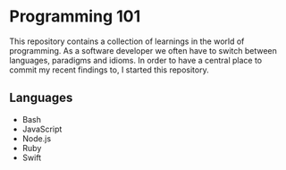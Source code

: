 # Programming 101

This repository contains a collection of learnings in the world of programming. As a software developer we often have to switch between languages, paradigms and idioms. In order to have a central place to commit my recent findings to, I started this repository.


## Languages

* Bash
* JavaScript
* Node.js
* Ruby
* Swift


